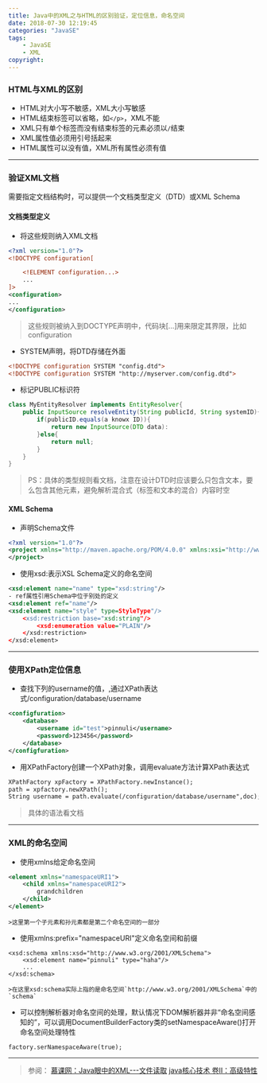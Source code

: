 ```yaml
---
title: Java中的XML之与HTML的区别验证，定位信息，命名空间
date: 2018-07-30 12:19:45
categories: "JavaSE"
tags:
    - JavaSE
    - XML
copyright:
---
```

### HTML与XML的区别
- HTML对大小写不敏感，XML大小写敏感
- HTML结束标签可以省略，如`</p>`，XML不能
- XML只有单个标签而没有结束标签的元素必须以`/`结束
- XML属性值必须用引号括起来
- HTML属性可以没有值，XML所有属性必须有值    

----
### 验证XML文档
需要指定文档结构时，可以提供一个文档类型定义（DTD）或XML Schema
#### 文档类型定义
- 将这些规则纳入XML文档

```XML
<?xml version="1.0"?>
<!DOCTYPE configuration[

    <!ELEMENT configuration...>
    ...
]>
<configuration>
...
</configuration>
```

>这些规则被纳入到DOCTYPE声明中，代码块[...]用来限定其界限，比如configuration

- SYSTEM声明，将DTD存储在外面

```XML
<!DOCTYPE configuration SYSTEM "config.dtd">
<!DOCTYPE configuration SYSTEM "http://myserver.com/config.dtd">
```
- 标记PUBLIC标识符

```java
class MyEntityResolver implements EntityResolver{
    public InputSource resolveEntity(String publicId, String systemID){
        if(publicID.equals(a knowx ID)){
            return new InputSource(DTD data):
        }else{
            return null;
        }
    }
}
```
>PS：具体的类型规则看文档，注意在设计DTD时应该要么只包含文本，要么包含其他元素，避免解析混合式（标签和文本的混合）内容时空

#### XML Schema
- 声明Schema文件
```XML
<?xml version="1.0"?>
<project xmlns="http://maven.apache.org/POM/4.0.0" xmlns:xsi="http://www.w3.org/2001/XMLSchema-instance">
</project>
```
- 使用xsd:表示XSL Schema定义的命名空间
```XML
<xsd:element name="name" type="xsd:string"/>
- ref属性引用Schema中位于别处的定义
<xsd:element ref="name"/>
<xsd:element name="style" type=StyleType"/>
    <xsd:restriction base="xsd:string"/>
        <xsd:enumeration value="PLAIN"/>
    </xsd:restriction>
</xsd:element>
```
----
### 使用XPath定位信息
- 查找下列的username的值，,通过XPath表达式/configuration/database/username
```XML
<configfuration>
    <database>
        <username id="test">pinnuli</username>
        <password>123456</password>
    </database>
</configfuration>
```
- 用XPathFactory创建一个XPath对象，调用evaluate方法计算XPath表达式
```XML
XPathFactory xpFactory = XPathFactory.newInstance();
path = xpfactory.newXPath();
String username = path.evaluate(/configuration/database/username",doc);
```
>具体的语法看文档

----
### XML的命名空间
- 使用xmlns给定命名空间
```XML
<element xmlns="namespaceURI1">
    <child xmlns="namespaceURI2">
        grandchildren
    </child>
</element>
```
    >这里第一个子元素和孙元素都是第二个命名空间的一部分
- 使用xmlns:prefix="namespaceURI"定义命名空间和前缀
``` 
<xsd:schema xmlns:xsd="http://www.w3.org/2001/XMLSchema">
    <xsd:element name="pinnuli" type="haha"/>
    ...
</xsd:schema>
```
    >在这里xsd:schema实际上指的是命名空间`http://www.w3.org/2001/XMLSchema`中的`schema`
- 可以控制解析器对命名空间的处理，默认情况下DOM解析器并非“命名空间感知的”，可以调用DocumentBuilderFactory类的setNamespaceAware()打开命名空间处理特性
```
factory.serNamespaceAware(true);
```
----

> 参阅：
  [慕课网：Java眼中的XML---文件读取](https://www.imooc.com/learn/171)
  [java核心技术 卷II：高级特性](http://product.dangdang.com/25171892.html)